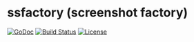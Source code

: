 # ssfactory (screenshot factory)


[![GoDoc](https://pkg.go.dev/badge/github.com/pog7x/ssfactory)](https://pkg.go.dev/github.com/pog7x/ssfactory)
[![Build Status](https://github.com/pog7x/ssfactory/actions/workflows/go.yml/badge.svg)](https://github.com/pog7x/ssfactory/actions/workflows/go.yml)
[![License](https://img.shields.io/badge/License-MIT-blue.svg)](https://github.com/pog7x/ssfactory/blob/master/LICENSE)